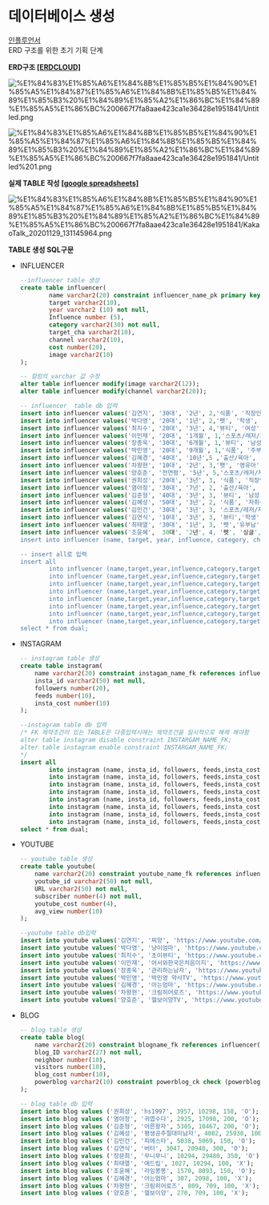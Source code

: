 # 데이터베이스 생성
<a href = "https://www.notion.so/DB-8382db931e2048909729cf51b3c797f9">인플루언서</a><br>
ERD 구조를 위한 초기 기획 단계

**ERD구조 [[ERDCLOUD]](https://www.erdcloud.com/d/uzPPQZ5T2vH365Hto)**

![%E1%84%83%E1%85%A6%E1%84%8B%E1%85%B5%E1%84%90%E1%85%A5%E1%84%87%E1%85%A6%E1%84%8B%E1%85%B5%E1%84%89%E1%85%B3%20%E1%84%89%E1%85%A2%E1%86%BC%E1%84%89%E1%85%A5%E1%86%BC%200667f7fa8aae423ca1e36428e1951841/Untitled.png](%E1%84%83%E1%85%A6%E1%84%8B%E1%85%B5%E1%84%90%E1%85%A5%E1%84%87%E1%85%A6%E1%84%8B%E1%85%B5%E1%84%89%E1%85%B3%20%E1%84%89%E1%85%A2%E1%86%BC%E1%84%89%E1%85%A5%E1%86%BC%200667f7fa8aae423ca1e36428e1951841/Untitled.png)

![%E1%84%83%E1%85%A6%E1%84%8B%E1%85%B5%E1%84%90%E1%85%A5%E1%84%87%E1%85%A6%E1%84%8B%E1%85%B5%E1%84%89%E1%85%B3%20%E1%84%89%E1%85%A2%E1%86%BC%E1%84%89%E1%85%A5%E1%86%BC%200667f7fa8aae423ca1e36428e1951841/Untitled%201.png](%E1%84%83%E1%85%A6%E1%84%8B%E1%85%B5%E1%84%90%E1%85%A5%E1%84%87%E1%85%A6%E1%84%8B%E1%85%B5%E1%84%89%E1%85%B3%20%E1%84%89%E1%85%A2%E1%86%BC%E1%84%89%E1%85%A5%E1%86%BC%200667f7fa8aae423ca1e36428e1951841/Untitled%201.png)

**실제 TABLE 작성  [[google spreadsheets]](https://docs.google.com/spreadsheets/d/1EvV_pDHktw6e2mowog0opyU-CZJLH9zarZAGSOuPS74/edit?usp=sharing)**

![%E1%84%83%E1%85%A6%E1%84%8B%E1%85%B5%E1%84%90%E1%85%A5%E1%84%87%E1%85%A6%E1%84%8B%E1%85%B5%E1%84%89%E1%85%B3%20%E1%84%89%E1%85%A2%E1%86%BC%E1%84%89%E1%85%A5%E1%86%BC%200667f7fa8aae423ca1e36428e1951841/KakaoTalk_20201129_131145964.png](%E1%84%83%E1%85%A6%E1%84%8B%E1%85%B5%E1%84%90%E1%85%A5%E1%84%87%E1%85%A6%E1%84%8B%E1%85%B5%E1%84%89%E1%85%B3%20%E1%84%89%E1%85%A2%E1%86%BC%E1%84%89%E1%85%A5%E1%86%BC%200667f7fa8aae423ca1e36428e1951841/KakaoTalk_20201129_131145964.png)

**TABLE 생성 SQL구문**

- INFLUENCER

    ```sql
    --influencer table 생성
    create table influencer(
            name varchar2(20) constraint influencer_name_pk primary key, 
            target varchar2(10),
            year varchar2 (10) not null,
            Influence number (5),
            category varchar2(30) not null,
            target_cha varchar2(10),
            channel varchar2(10),
            cost number(20),
            image varchar2(10) 
    );

    -- 컬럼의 varchar 값 수정
    alter table influencer modify(image varchar2(12));
    alter table influencer modify(channel varchar2(20));

    -- influencer  table db 입력
    insert into influencer values('김연지', '30대', '2년', 2,'식품', '직장인', '유튜브', 100, '호감형');
    insert into influencer values('박다영', '20대', '1년', 2,'펫', '학생', '유튜브', 50, '호감형');
    insert into influencer values('최지수', '20대', '3년', 4,'뷰티', '여성', '유튜브', 200, '트렌디');
    insert into influencer values('이민재', '20대', '1개월', 1,'스포츠/레저/자동차', '외국인', '유튜브', 30, '코믹');
    insert into influencer values('장종욱', '30대', '6개월', 1,'뷰티', '남성', '유튜브', 300, '트렌디');
    insert into influencer values('박민영', '20대', '9개월', 1,'식품', '주부', '유튜브', 100, '건강');
    insert into influencer values('김혜경', '40대', '10년',5 ,'출산/육아', '주부', '유튜브', 1000, '트렌디');
    insert into influencer values('차왕현', '10대', '2년', 3,'펫', '영유아', '유튜브', 100, '호감형');
    insert into influencer values('양호준', '전연령', '5년', 5,'스포츠/레저/자동차', '남성', '유튜브', 500, '건강');
    insert into influencer values('권희성', '20대', '3년', 3, '식품', '직장인', '블로그', 150, '호감형');
    insert into influencer values('염아정', '30대', '7년', 2, '출산/육아', '주부', '블로그', 200, '건강');
    insert into influencer values('김준형', '40대', '3년', 3, '뷰티', '남성', '블로그', 200, '지적인');
    insert into influencer values('김혜성', '50대', '3년', 2, '식품', '자취생', '블로그', 100, '코믹');
    insert into influencer values('김민건', '30대', '3년', 3, '스포츠/레저/자동차','싱글','블로그', 150,'지적인');
    insert into influencer values('김연식', '10대', '3년', 3, '뷰티','학생','블로그',300,'호감형');
    insert into influencer values('최태열', '30대', '1년', 3, '펫','유부남','블로그',100,'코믹');
    insert into influencer values('조윤혜',  30대', '2년', 4, '펫', '싱글', '블로그', 150, '걸크러쉬');
    insert into influencer (name, target, year, influence, category, channel, cost, image) values ('장문희', '10대', '5년', 4, '식품', '블로그', 350, '트렌디');

    -- insert all로 입력
    insert all
            into influencer (name,target,year,influence,category,target_cha,channel,cost,image) values ('고은비','30대','3년',3,'출산/육아','주부','인스타그램',150,'호감형')
            into influencer (name,target,year,influence,category,target_cha,channel,cost,image) values ('현준','40대','5년',2,'스포츠/레저/자동차','직장인','인스타그램',100,'코믹')
            into influencer (name,target,year,influence,category,target_cha,channel,cost,image) values ('최지원','20대','2년',1,'뷰티','직장인','인스타그램',100,'트렌디')
            into influencer (name,target,year,influence,category,target_cha,channel,cost,image) values ('권오민','20대','1년',3,'식품','자취생','인스타그램',100,'지적인')
            into influencer (name,target,year,influence,category,target_cha,channel,cost,image) values ('김재웅','전연령','6개월',2,'펫','','인스타그램',150,'호감형')
            into influencer (name,target,year,influence,category,target_cha,channel,cost,image) values ('김성호','30대','2년',2,'스포츠/레저/자동차','직장인','인스타그램',100,'건강')
            into influencer (name,target,year,influence,category,target_cha,channel,cost,image) values ('김창훈','30대','4년',2,'출산/육아','주부','인스타그램',120,'지적인')
            into influencer (name,target,year,influence,category,target_cha,channel,cost,image) values ('이정민','20대','3개월',2,'뷰티','학생','인스타그램',100,'걸크러쉬')
    select * from dual;
    ```

- INSTAGRAM

    ```sql
    -- instagram table 생성
    create table instagram(
        name varchar2(20) constraint instagam_name_fk references influencer(name),
        insta_id varchar2(50) not null,
        followers number(20),
        feeds number(10),
        insta_cost number(10)
    );

    --instagram table db 입력
    /* FK 제약조건이 있는 TABLE은 다중입력시에는 제약조건을 일시적으로 해제 해야함 
    alter table instagram disable constraint INSTARGAM_NAME_FK;
    alter table instagram enable constraint INSTARGAM_NAME_FK;
    */
    insert all 
            into instagram (name, insta_id, followers, feeds,insta_cost) values ('고은비' ,'lovely_eunbi', 1500, 430, 100)
            into instagram (name, insta_id, followers, feeds,insta_cost) values ('현준', 'strong_jun', 1000, 350, 70)
            into instagram (name, insta_id, followers, feeds,insta_cost) values ('최지원', 'onevely_', 235, 230, 35)
            into instagram (name, insta_id, followers, feeds,insta_cost) values ('권오민', 'ohmin891', 80, 270, 60)
            into instagram (name, insta_id, followers, feeds,insta_cost) values ('김재웅', 'ganzi_ung', 80, 280, 80)
            into instagram (name, insta_id, followers, feeds,insta_cost) values ('김성호', 'cool726', 53, 150, 40)
            into instagram (name, insta_id, followers, feeds,insta_cost) values ('김창호', 'soft_chang537', 1200, 300, 90)
            into instagram (name, insta_id, followers, feeds,insta_cost) values ('이정민', 'mins_life', 15, 150, 30)
    select * from dual;
    ```

- YOUTUBE

    ```sql
    -- youtube table 생성
    create table youtube(
        name varchar2(20) constraint youtube_name_fk references influencer(name),
        youtube_id varchar2(50) not null,
        URL varchar2(50) not null,
        subscriber number(4) not null,
        youtube_cost number(4),
        avg_view number(10)
    );

    --youtube table db입력
    insert into youtube values('김연지', '찌양', 'https://www.youtube.com/channel/kyj', 200, 100, 40000);
    insert into youtube values('박다영', '냥이엄마', 'https://www.youtube.com/channel/pdy', 150, 50, 30000);
    insert into youtube values('최지수', '초이뷰티', 'https://www.youtube.com/channel/cjs', 800, 200, 150000);
    insert into youtube values('이민재', '어서와한국은처음이지', 'https://www.youtube.com/channel/lmj', 1, 30, 3000);
    insert into youtube values('장종욱', '관리하는남자', 'https://www.youtube.com/channel/jjw', 500, 300, 300000);
    insert into youtube values('박민영', '박민영 약사TV', 'https://www.youtube.com/channel/pmy', 40, 100, 10000);
    insert into youtube values('김혜경', '아는엄마', 'https://www.youtube.com/channel/khk', 3000, 1000, 1000000);
    insert into youtube values('차왕현', '크림히어로즈', 'https://www.youtube.com/channel/cwh', 300, 100, 500000);
    insert into youtube values('양호준', '헬보이양TV', 'https://www.youtube.com/channel/yhj', 1500,  500, 850000);
    ```

- BLOG

    ```sql
    -- blog table 생성
    create table blog(
        name varchar2(20) constraint blogname_fk references influencer(name),
        blog_ID varchar2(27) not null,
        neighbor number(10),
        visitors number(10),
        blog_cost number(10),
        powerblog varchar2(10) constraint powerblog_ck check (powerblog in ('O','X'))
    );

    -- blog table db 입력
    insert into blog values ('권희성', 'hs1997', 3957, 10298, 150, 'O');
    insert into blog values ('염아정', '귀엽수다', 2925, 17098, 200, 'O');
    insert into blog values ('김준형', '어른왕자', 5305, 10467, 200, 'O');
    insert into blog values ('김혜성', '평생공주절대미남자', 4002, 25930, 100, 'X');
    insert into blog values ('김민건', '피에스타', 5038, 5069, 150, 'O');
    insert into blog values ('김연식', '버터', 3047, 20940, 300, 'O');
    insert into blog values ('장문희', '무니무니', 10294, 29480, 350, 'O');
    insert into blog values ('최태열', '애드립', 1027, 10294, 100, 'X');
    insert into blog values ('조윤혜', '라임봉봉', 1570, 8093, 150, 'O');
    insert into blog values ('김혜경', '아는엄마', 307, 2098, 100, 'X');
    insert into blog values ('차왕현', '크림히어로즈', 809, 709, 100, 'X');
    insert into blog values ('양호준', '헬보이양', 270, 709, 100, 'X');
    ```
